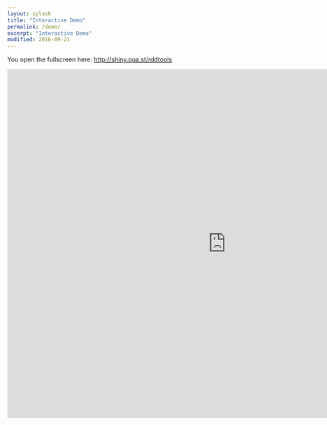 ```yaml
---
layout: splash
title: "Interactive Demo"
permalink: /demo/
excerpt: "Interactive Demo"
modified: 2016-09-21
---
```


You open the fullscreen here: <a href="http://shiny.qua.st/rddtools/" target="_blank">http://shiny.qua.st/rddtools</a>

<iframe src="http://shiny.qua.st/rddtools/" style="border: none; width: 1000px; height: 800px"></iframe>
